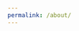 ```yaml
---
permalink: /about/
---
```

<a href="/assets/docs/Resume.pdf" class="image fit" type="application/pdf"><img src="images/marr_pic.jpg" alt=""></a>